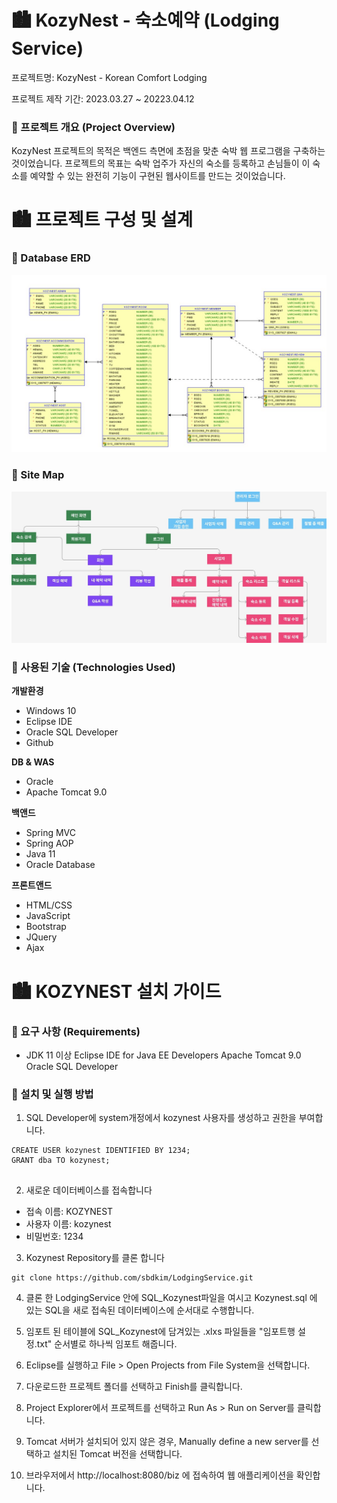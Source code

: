 # 🏙️ KozyNest - 숙소예약 (Lodging Service)

프로젝트명: KozyNest - Korean Comfort Lodging

프로젝트 제작 기간: 2023.03.27 ~ 20223.04.12



### 🧳 프로젝트 개요 (Project Overview)

KozyNest 프로젝트의 목적은 백엔드 측면에 초점을 맞춘 숙박 웹 프로그램을 구축하는 것이었습니다. 프로젝트의 목표는 숙박 업주가 자신의 숙소를 등록하고 손님들이 이 숙소를 예약할 수 있는 완전히 기능이 구현된 웹사이트를 만드는 것이었습니다.

# 🏙️ 프로젝트 구성 및 설계

### 🧳 Database ERD

![ERD.jpg](kozynest/Picture1.jpg)

###  🧳 Site Map

![Sitemap.jpg](kozynest/Picture2.jpg)


### 🧳 사용된 기술 (Technologies Used)

**개발환경**

- Windows 10
- Eclipse IDE
- Oracle SQL Developer
- Github

**DB & WAS**
- Oracle
- Apache Tomcat 9.0

**백앤드**

- Spring MVC
- Spring AOP
- Java 11
- Oracle Database

**프론트앤드**

- HTML/CSS
- JavaScript
- Bootstrap
- JQuery
- Ajax

# 🏙️ KOZYNEST 설치 가이드

### 🧳 요구 사항 (Requirements)
- JDK 11 이상
Eclipse IDE for Java EE Developers
Apache Tomcat 9.0 
Oracle SQL Developer

### 🧳 설치 및 실행 방법
1. SQL Developer에 system개정에서 kozynest 사용자를 생성하고 권한을 부여합니다.
 
```
CREATE USER kozynest IDENTIFIED BY 1234;
GRANT dba TO kozynest;
 
```

2. 새로운 데이터베이스를 접속합니다
  - 접속 이름: KOZYNEST
  - 사용자 이름: kozynest
  - 비밀번호: 1234

3. Kozynest Repository를 클론 합니다
 
```
git clone https://github.com/sbdkim/LodgingService.git
```

4.  클론 한 LodgingService 안에 SQL_Kozynest파일을 여시고 Kozynest.sql 에 있는 SQL을 새로 접속된 데이터베이스에 순서대로 수행합니다.

5. 임포트 된 테이블에 SQL_Kozynest에 담겨있는 .xlxs 파일들을 "임포트행 설정.txt" 순서별로 하나씩 임포트 해줍니다. 

6. Eclipse를 실행하고 File > Open Projects from File System을 선택합니다.

7. 다운로드한 프로젝트 폴더를 선택하고 Finish를 클릭합니다.

8. Project Explorer에서 프로젝트를 선택하고 Run As > Run on Server를 클릭합니다.

9. Tomcat 서버가 설치되어 있지 않은 경우, Manually define a new server를 선택하고 설치된 Tomcat 버전을 선택합니다.

10. 브라우저에서 http://localhost:8080/biz 에 접속하여 웹 애플리케이션을 확인합니다.
